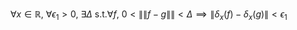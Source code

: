 

$\forall x \in \mathbb{R}, \ \forall \epsilon_1 > 0, \ \exists \Delta \ \text{s.t.} \forall f, \ 0 \lt \|\| f-g \|\| \lt \Delta \implies \|\delta_x(f) - \delta_x(g) \| < \epsilon_1$
